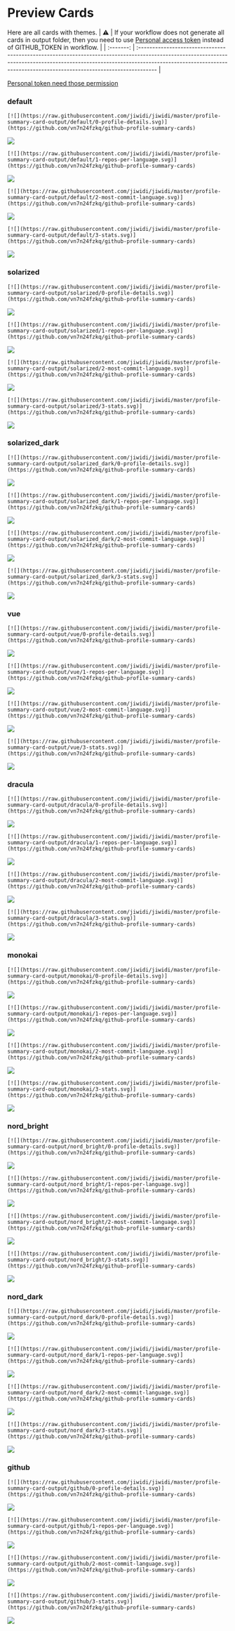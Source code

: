 
# Preview Cards

Here are all cards with themes.
| :warning: | If your workflow does not generate all cards in output folder, then you need to use [Personal access token](https://docs.github.com/en/actions/configuring-and-managing-workflows/creating-and-storing-encrypted-secrets) instead of GITHUB_TOKEN in workflow. |
| :-------: | :------------------------------------------------------------------------------------------------------------------------------------------------------------------------------------------------------------------------------------------------ |

[Personal token need those permission](https://github.com/vn7n24fzkq/github-profile-summary-cards/wiki/Personal-access-token-permissions)


### default


```
[![](https://raw.githubusercontent.com/jiwidi/jiwidi/master/profile-summary-card-output/default/0-profile-details.svg)](https://github.com/vn7n24fzkq/github-profile-summary-cards)
```
![](https://raw.githubusercontent.com/jiwidi/jiwidi/master/profile-summary-card-output/default/0-profile-details.svg)


```
[![](https://raw.githubusercontent.com/jiwidi/jiwidi/master/profile-summary-card-output/default/1-repos-per-language.svg)](https://github.com/vn7n24fzkq/github-profile-summary-cards)
```
![](https://raw.githubusercontent.com/jiwidi/jiwidi/master/profile-summary-card-output/default/1-repos-per-language.svg)


```
[![](https://raw.githubusercontent.com/jiwidi/jiwidi/master/profile-summary-card-output/default/2-most-commit-language.svg)](https://github.com/vn7n24fzkq/github-profile-summary-cards)
```
![](https://raw.githubusercontent.com/jiwidi/jiwidi/master/profile-summary-card-output/default/2-most-commit-language.svg)


```
[![](https://raw.githubusercontent.com/jiwidi/jiwidi/master/profile-summary-card-output/default/3-stats.svg)](https://github.com/vn7n24fzkq/github-profile-summary-cards)
```
![](https://raw.githubusercontent.com/jiwidi/jiwidi/master/profile-summary-card-output/default/3-stats.svg)


### solarized


```
[![](https://raw.githubusercontent.com/jiwidi/jiwidi/master/profile-summary-card-output/solarized/0-profile-details.svg)](https://github.com/vn7n24fzkq/github-profile-summary-cards)
```
![](https://raw.githubusercontent.com/jiwidi/jiwidi/master/profile-summary-card-output/solarized/0-profile-details.svg)


```
[![](https://raw.githubusercontent.com/jiwidi/jiwidi/master/profile-summary-card-output/solarized/1-repos-per-language.svg)](https://github.com/vn7n24fzkq/github-profile-summary-cards)
```
![](https://raw.githubusercontent.com/jiwidi/jiwidi/master/profile-summary-card-output/solarized/1-repos-per-language.svg)


```
[![](https://raw.githubusercontent.com/jiwidi/jiwidi/master/profile-summary-card-output/solarized/2-most-commit-language.svg)](https://github.com/vn7n24fzkq/github-profile-summary-cards)
```
![](https://raw.githubusercontent.com/jiwidi/jiwidi/master/profile-summary-card-output/solarized/2-most-commit-language.svg)


```
[![](https://raw.githubusercontent.com/jiwidi/jiwidi/master/profile-summary-card-output/solarized/3-stats.svg)](https://github.com/vn7n24fzkq/github-profile-summary-cards)
```
![](https://raw.githubusercontent.com/jiwidi/jiwidi/master/profile-summary-card-output/solarized/3-stats.svg)


### solarized_dark


```
[![](https://raw.githubusercontent.com/jiwidi/jiwidi/master/profile-summary-card-output/solarized_dark/0-profile-details.svg)](https://github.com/vn7n24fzkq/github-profile-summary-cards)
```
![](https://raw.githubusercontent.com/jiwidi/jiwidi/master/profile-summary-card-output/solarized_dark/0-profile-details.svg)


```
[![](https://raw.githubusercontent.com/jiwidi/jiwidi/master/profile-summary-card-output/solarized_dark/1-repos-per-language.svg)](https://github.com/vn7n24fzkq/github-profile-summary-cards)
```
![](https://raw.githubusercontent.com/jiwidi/jiwidi/master/profile-summary-card-output/solarized_dark/1-repos-per-language.svg)


```
[![](https://raw.githubusercontent.com/jiwidi/jiwidi/master/profile-summary-card-output/solarized_dark/2-most-commit-language.svg)](https://github.com/vn7n24fzkq/github-profile-summary-cards)
```
![](https://raw.githubusercontent.com/jiwidi/jiwidi/master/profile-summary-card-output/solarized_dark/2-most-commit-language.svg)


```
[![](https://raw.githubusercontent.com/jiwidi/jiwidi/master/profile-summary-card-output/solarized_dark/3-stats.svg)](https://github.com/vn7n24fzkq/github-profile-summary-cards)
```
![](https://raw.githubusercontent.com/jiwidi/jiwidi/master/profile-summary-card-output/solarized_dark/3-stats.svg)


### vue


```
[![](https://raw.githubusercontent.com/jiwidi/jiwidi/master/profile-summary-card-output/vue/0-profile-details.svg)](https://github.com/vn7n24fzkq/github-profile-summary-cards)
```
![](https://raw.githubusercontent.com/jiwidi/jiwidi/master/profile-summary-card-output/vue/0-profile-details.svg)


```
[![](https://raw.githubusercontent.com/jiwidi/jiwidi/master/profile-summary-card-output/vue/1-repos-per-language.svg)](https://github.com/vn7n24fzkq/github-profile-summary-cards)
```
![](https://raw.githubusercontent.com/jiwidi/jiwidi/master/profile-summary-card-output/vue/1-repos-per-language.svg)


```
[![](https://raw.githubusercontent.com/jiwidi/jiwidi/master/profile-summary-card-output/vue/2-most-commit-language.svg)](https://github.com/vn7n24fzkq/github-profile-summary-cards)
```
![](https://raw.githubusercontent.com/jiwidi/jiwidi/master/profile-summary-card-output/vue/2-most-commit-language.svg)


```
[![](https://raw.githubusercontent.com/jiwidi/jiwidi/master/profile-summary-card-output/vue/3-stats.svg)](https://github.com/vn7n24fzkq/github-profile-summary-cards)
```
![](https://raw.githubusercontent.com/jiwidi/jiwidi/master/profile-summary-card-output/vue/3-stats.svg)


### dracula


```
[![](https://raw.githubusercontent.com/jiwidi/jiwidi/master/profile-summary-card-output/dracula/0-profile-details.svg)](https://github.com/vn7n24fzkq/github-profile-summary-cards)
```
![](https://raw.githubusercontent.com/jiwidi/jiwidi/master/profile-summary-card-output/dracula/0-profile-details.svg)


```
[![](https://raw.githubusercontent.com/jiwidi/jiwidi/master/profile-summary-card-output/dracula/1-repos-per-language.svg)](https://github.com/vn7n24fzkq/github-profile-summary-cards)
```
![](https://raw.githubusercontent.com/jiwidi/jiwidi/master/profile-summary-card-output/dracula/1-repos-per-language.svg)


```
[![](https://raw.githubusercontent.com/jiwidi/jiwidi/master/profile-summary-card-output/dracula/2-most-commit-language.svg)](https://github.com/vn7n24fzkq/github-profile-summary-cards)
```
![](https://raw.githubusercontent.com/jiwidi/jiwidi/master/profile-summary-card-output/dracula/2-most-commit-language.svg)


```
[![](https://raw.githubusercontent.com/jiwidi/jiwidi/master/profile-summary-card-output/dracula/3-stats.svg)](https://github.com/vn7n24fzkq/github-profile-summary-cards)
```
![](https://raw.githubusercontent.com/jiwidi/jiwidi/master/profile-summary-card-output/dracula/3-stats.svg)


### monokai


```
[![](https://raw.githubusercontent.com/jiwidi/jiwidi/master/profile-summary-card-output/monokai/0-profile-details.svg)](https://github.com/vn7n24fzkq/github-profile-summary-cards)
```
![](https://raw.githubusercontent.com/jiwidi/jiwidi/master/profile-summary-card-output/monokai/0-profile-details.svg)


```
[![](https://raw.githubusercontent.com/jiwidi/jiwidi/master/profile-summary-card-output/monokai/1-repos-per-language.svg)](https://github.com/vn7n24fzkq/github-profile-summary-cards)
```
![](https://raw.githubusercontent.com/jiwidi/jiwidi/master/profile-summary-card-output/monokai/1-repos-per-language.svg)


```
[![](https://raw.githubusercontent.com/jiwidi/jiwidi/master/profile-summary-card-output/monokai/2-most-commit-language.svg)](https://github.com/vn7n24fzkq/github-profile-summary-cards)
```
![](https://raw.githubusercontent.com/jiwidi/jiwidi/master/profile-summary-card-output/monokai/2-most-commit-language.svg)


```
[![](https://raw.githubusercontent.com/jiwidi/jiwidi/master/profile-summary-card-output/monokai/3-stats.svg)](https://github.com/vn7n24fzkq/github-profile-summary-cards)
```
![](https://raw.githubusercontent.com/jiwidi/jiwidi/master/profile-summary-card-output/monokai/3-stats.svg)


### nord_bright


```
[![](https://raw.githubusercontent.com/jiwidi/jiwidi/master/profile-summary-card-output/nord_bright/0-profile-details.svg)](https://github.com/vn7n24fzkq/github-profile-summary-cards)
```
![](https://raw.githubusercontent.com/jiwidi/jiwidi/master/profile-summary-card-output/nord_bright/0-profile-details.svg)


```
[![](https://raw.githubusercontent.com/jiwidi/jiwidi/master/profile-summary-card-output/nord_bright/1-repos-per-language.svg)](https://github.com/vn7n24fzkq/github-profile-summary-cards)
```
![](https://raw.githubusercontent.com/jiwidi/jiwidi/master/profile-summary-card-output/nord_bright/1-repos-per-language.svg)


```
[![](https://raw.githubusercontent.com/jiwidi/jiwidi/master/profile-summary-card-output/nord_bright/2-most-commit-language.svg)](https://github.com/vn7n24fzkq/github-profile-summary-cards)
```
![](https://raw.githubusercontent.com/jiwidi/jiwidi/master/profile-summary-card-output/nord_bright/2-most-commit-language.svg)


```
[![](https://raw.githubusercontent.com/jiwidi/jiwidi/master/profile-summary-card-output/nord_bright/3-stats.svg)](https://github.com/vn7n24fzkq/github-profile-summary-cards)
```
![](https://raw.githubusercontent.com/jiwidi/jiwidi/master/profile-summary-card-output/nord_bright/3-stats.svg)


### nord_dark


```
[![](https://raw.githubusercontent.com/jiwidi/jiwidi/master/profile-summary-card-output/nord_dark/0-profile-details.svg)](https://github.com/vn7n24fzkq/github-profile-summary-cards)
```
![](https://raw.githubusercontent.com/jiwidi/jiwidi/master/profile-summary-card-output/nord_dark/0-profile-details.svg)


```
[![](https://raw.githubusercontent.com/jiwidi/jiwidi/master/profile-summary-card-output/nord_dark/1-repos-per-language.svg)](https://github.com/vn7n24fzkq/github-profile-summary-cards)
```
![](https://raw.githubusercontent.com/jiwidi/jiwidi/master/profile-summary-card-output/nord_dark/1-repos-per-language.svg)


```
[![](https://raw.githubusercontent.com/jiwidi/jiwidi/master/profile-summary-card-output/nord_dark/2-most-commit-language.svg)](https://github.com/vn7n24fzkq/github-profile-summary-cards)
```
![](https://raw.githubusercontent.com/jiwidi/jiwidi/master/profile-summary-card-output/nord_dark/2-most-commit-language.svg)


```
[![](https://raw.githubusercontent.com/jiwidi/jiwidi/master/profile-summary-card-output/nord_dark/3-stats.svg)](https://github.com/vn7n24fzkq/github-profile-summary-cards)
```
![](https://raw.githubusercontent.com/jiwidi/jiwidi/master/profile-summary-card-output/nord_dark/3-stats.svg)


### github


```
[![](https://raw.githubusercontent.com/jiwidi/jiwidi/master/profile-summary-card-output/github/0-profile-details.svg)](https://github.com/vn7n24fzkq/github-profile-summary-cards)
```
![](https://raw.githubusercontent.com/jiwidi/jiwidi/master/profile-summary-card-output/github/0-profile-details.svg)


```
[![](https://raw.githubusercontent.com/jiwidi/jiwidi/master/profile-summary-card-output/github/1-repos-per-language.svg)](https://github.com/vn7n24fzkq/github-profile-summary-cards)
```
![](https://raw.githubusercontent.com/jiwidi/jiwidi/master/profile-summary-card-output/github/1-repos-per-language.svg)


```
[![](https://raw.githubusercontent.com/jiwidi/jiwidi/master/profile-summary-card-output/github/2-most-commit-language.svg)](https://github.com/vn7n24fzkq/github-profile-summary-cards)
```
![](https://raw.githubusercontent.com/jiwidi/jiwidi/master/profile-summary-card-output/github/2-most-commit-language.svg)


```
[![](https://raw.githubusercontent.com/jiwidi/jiwidi/master/profile-summary-card-output/github/3-stats.svg)](https://github.com/vn7n24fzkq/github-profile-summary-cards)
```
![](https://raw.githubusercontent.com/jiwidi/jiwidi/master/profile-summary-card-output/github/3-stats.svg)


